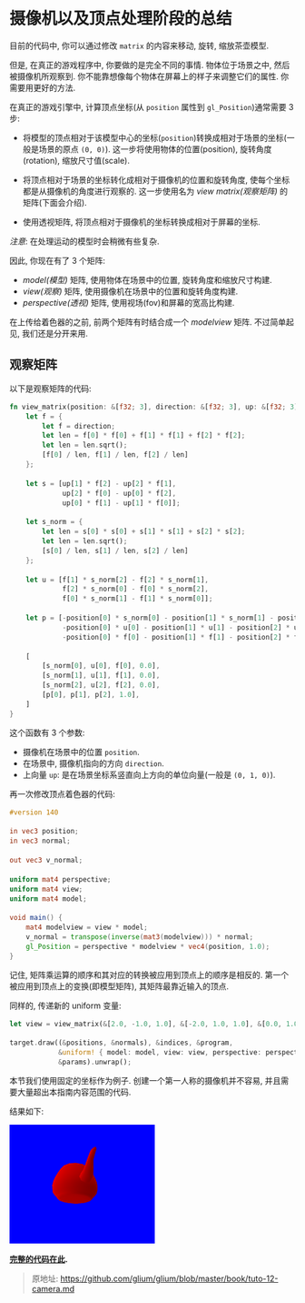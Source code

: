 # 摄像机以及顶点处理阶段的总结

目前的代码中, 你可以通过修改 `matrix` 的内容来移动, 旋转, 缩放茶壶模型.

但是, 在真正的游戏程序中, 你要做的是完全不同的事情. 物体位于场景之中, 然后被摄像机所观察到. 你不能靠想像每个物体在屏幕上的样子来调整它们的属性. 你需要用更好的方法.

在真正的游戏引擎中, 计算顶点坐标(从 `position` 属性到 `gl_Position`)通常需要 3 步:

- 将模型的顶点相对于该模型中心的坐标(`position`)转换成相对于场景的坐标(一般是场景的原点 `(0, 0)`). 这一步将使用物体的位置(position), 旋转角度(rotation), 缩放尺寸值(scale).

- 将顶点相对于场景的坐标转化成相对于摄像机的位置和旋转角度, 使每个坐标都是从摄像机的角度进行观察的. 这一步使用名为 _view matrix(观察矩阵)_ 的矩阵(下面会介绍).

- 使用透视矩阵, 将顶点相对于摄像机的坐标转换成相对于屏幕的坐标.

_注意_: 在处理运动的模型时会稍微有些复杂.

因此, 你现在有了 3 个矩阵:

- _model(模型)_ 矩阵, 使用物体在场景中的位置, 旋转角度和缩放尺寸构建.
- _view(观察)_ 矩阵, 使用摄像机在场景中的位置和旋转角度构建.
- _perspective(透视)_ 矩阵, 使用视场(fov)和屏幕的宽高比构建.

在上传给着色器的之前, 前两个矩阵有时结合成一个 _modelview_ 矩阵. 不过简单起见, 我们还是分开来用.

## 观察矩阵

以下是观察矩阵的代码:

```rust
fn view_matrix(position: &[f32; 3], direction: &[f32; 3], up: &[f32; 3]) -> [[f32; 4]; 4] {
    let f = {
        let f = direction;
        let len = f[0] * f[0] + f[1] * f[1] + f[2] * f[2];
        let len = len.sqrt();
        [f[0] / len, f[1] / len, f[2] / len]
    };

    let s = [up[1] * f[2] - up[2] * f[1],
             up[2] * f[0] - up[0] * f[2],
             up[0] * f[1] - up[1] * f[0]];

    let s_norm = {
        let len = s[0] * s[0] + s[1] * s[1] + s[2] * s[2];
        let len = len.sqrt();
        [s[0] / len, s[1] / len, s[2] / len]
    };

    let u = [f[1] * s_norm[2] - f[2] * s_norm[1],
             f[2] * s_norm[0] - f[0] * s_norm[2],
             f[0] * s_norm[1] - f[1] * s_norm[0]];

    let p = [-position[0] * s_norm[0] - position[1] * s_norm[1] - position[2] * s_norm[2],
             -position[0] * u[0] - position[1] * u[1] - position[2] * u[2],
             -position[0] * f[0] - position[1] * f[1] - position[2] * f[2]];

    [
        [s_norm[0], u[0], f[0], 0.0],
        [s_norm[1], u[1], f[1], 0.0],
        [s_norm[2], u[2], f[2], 0.0],
        [p[0], p[1], p[2], 1.0],
    ]
}
```

这个函数有 3 个参数:

- 摄像机在场景中的位置 `position`.
- 在场景中, 摄像机指向的方向 `direction`.
- 上向量 `up`: 是在场景坐标系竖直向上方向的单位向量(一般是 `(0, 1, 0)`).

再一次修改顶点着色器的代码:

```glsl
#version 140

in vec3 position;
in vec3 normal;

out vec3 v_normal;

uniform mat4 perspective;
uniform mat4 view;
uniform mat4 model;

void main() {
    mat4 modelview = view * model;
    v_normal = transpose(inverse(mat3(modelview))) * normal;
    gl_Position = perspective * modelview * vec4(position, 1.0);
}
```

记住, 矩阵乘运算的顺序和其对应的转换被应用到顶点上的顺序是相反的. 第一个被应用到顶点上的变换(即模型矩阵), 其矩阵最靠近输入的顶点.

同样的, 传递新的 uniform 变量:

```rust
let view = view_matrix(&[2.0, -1.0, 1.0], &[-2.0, 1.0, 1.0], &[0.0, 1.0, 0.0]);

target.draw((&positions, &normals), &indices, &program,
            &uniform! { model: model, view: view, perspective: perspective, u_light: light },
            &params).unwrap();
```

本节我们使用固定的坐标作为例子. 创建一个第一人称的摄像机并不容易, 并且需要大量超出本指南内容范围的代码.

结果如下:

![结果](Source/Tuto-12-Camera/tuto-12-result.png)

**[完整的代码在此](https://github.com/glium/glium/blob/master/examples/tutorial-12.rs).**

> 原地址: <https://github.com/glium/glium/blob/master/book/tuto-12-camera.md>
